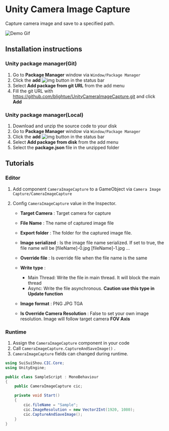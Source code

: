 # Unity Camera Image Capture

Capture camera image and save to a specified path.

![Demo Gif](https://github.com/blightue/UnityCameraImageCapture/blob/main/Resource/Demo.gif)

## Installation instructions

### Unity package manager(Git)

1. Go to **Package Manager** window via `Window/Package Manager`
2. Click the **add** ![img](https://docs.unity3d.com/uploads/Main/iconAdd.png) button in the status bar
3. Select **Add package from git URL** from the add menu
4. Fill the git URL with https://github.com/blightue/UnityCameraImageCapture.git and click **Add**

### Unity package manager(Local)

1. Download and unzip the source code to your disk
2. Go to **Package Manager** window via `Window/Package Manager`
3. Click the **add** ![img](https://docs.unity3d.com/uploads/Main/iconAdd.png) button in the status bar
4. Select **Add package from disk** from the add menu
5. Select the **package.json** file in the unzipped folder

## Tutorials

### Editor

1. Add component `CameraImageCapture` to a GameObject via `Camera Image Capture/CameraImageCapture`

2. Config `CameraImageCapture` value in the Inspector.

   - **Target Camera** : Target camera for capture
   - **File Name** : The name of captured image file
   - **Export folder** : The folder for the captured image file.
   - **Image serialized** : Is the image file name serialized. If set to true, the file name will be [fileName]-0.jpg [fileName]-1.jpg ...
   - **Override file** : Is override file when the file name is the same
   - **Write type** :
     - Main Thread: Write the file in main thread. It will block the main thread
     - Async: Write the file asynchronous. **Caution use this type in Update function**

   - **Image format** : PNG JPG TGA
   - **Is Override Camera Resolution** : False to set your own image resolution. Image will follow target camera **FOV Axis**

### Runtime

1. Assign the `CameraImageCapture` component  in your code
2. Call `CameraImageCapture.CaptureAndSaveImage()` .
3. `CameraImageCapture` fields can changed during runtime.

```c#
using SuiSuiShou.CIC.Core;
using UnityEngine;

public class SampleScript : MonoBehaviour
{
    public CameraImageCapture cic;

    private void Start()
    {
        cic.fileName = "Sample";
        cic.ImageResolution = new Vector2Int(1920, 1080);
        cic.CaptureAndSaveImage();
    }
}
```

